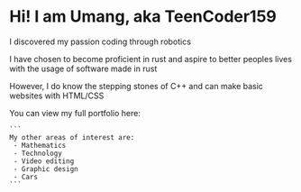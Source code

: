 # Hi! I am Umang, aka TeenCoder159
  
  I discovered my passion coding through robotics
  
  I have chosen to become proficient in rust and aspire to better peoples lives with the usage of software made in rust
  
  However, I do know the stepping stones of C++ and can make basic websites with HTML/CSS

  You can view my full portfolio here: 

    ```
    My other areas of interest are:
     - Mathematics
     - Technology
     - Video editing 
     - Graphic design
     - Cars
    ```
    
    
